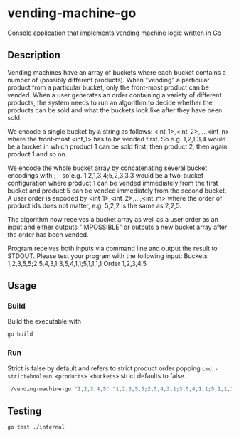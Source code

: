 # vending-machine-go
Console application that implements vending machine logic written in Go

## Description

Vending machines have an array of buckets where each bucket contains a 
number of (possibly different products). When "vending" a particular 
product from a particular bucket, only the front-most product can be 
vended. When a user generates an order containing a variety of 
different products, the system needs to run an algorithm to decide 
whether the products can be sold and what the buckets look like after 
they have been sold.

We encode a single bucket by a string as follows: 
<int_1>,<int_2>,...,<int_n> where the front-most <int_1> has to be 
vended first. So e.g. 1,2,1,3,4 would be a bucket in which product 1 
can be sold first, then product 2, then again product 1 and so on.

We encode the whole bucket array by concatenating several bucket 
encodings with ; - so e.g. 1,2,1,3,4;5,2,3,3,3 would be a two-bucket 
configuration where product 1 can be vended immediately from the first 
bucket and product 5 can be vended immediately from the second bucket. 
A user order is encoded by <int_1>,<int_2>,...,<int_m> where the order 
of product ids does not matter, e.g. 5,2,2 is the same as 2,2,5.

The algorithm now receives a bucket array as well as a user order as 
an input and either outputs "IMPOSSIBLE" or outputs a new bucket array 
after the order has been vended.

Program receives both inputs via command line and 
output the result to STDOUT.
Please test your program with the following input:
Buckets 1,2,3,5,5;2,5,4,3,1;3,5,4,1,1;5,1,1,1,1
Order 1,2,3,4,5

## Usage

### Build
Build the executable with
```bash
go build
```
### Run

Strict is false by default and refers to strict product order popping
`cmd -strict=boolean <products> <buckets>` strict defaults to false.

```bash
./vending-machine-go "1,2,3,4,5" "1,2,3,5,5;2,5,4,3,1;3,5,4,1,1;5,1,1,1,1"
```

## Testing
```bash
go test ./internal
```